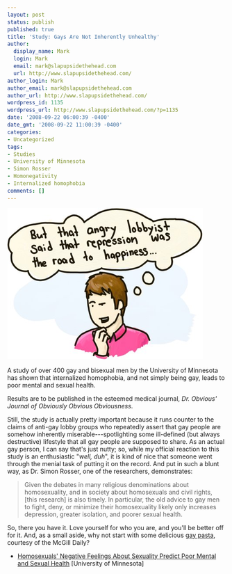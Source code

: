 ```yaml
---
layout: post
status: publish
published: true
title: 'Study: Gays Are Not Inherently Unhealthy'
author:
  display_name: Mark
  login: Mark
  email: mark@slapupsidethehead.com
  url: http://www.slapupsidethehead.com/
author_login: Mark
author_email: mark@slapupsidethehead.com
author_url: http://www.slapupsidethehead.com/
wordpress_id: 1135
wordpress_url: http://www.slapupsidethehead.com/?p=1135
date: '2008-09-22 06:00:39 -0400'
date_gmt: '2008-09-22 11:00:39 -0400'
categories:
- Uncategorized
tags:
- Studies
- University of Minnesota
- Simon Rosser
- Homonegativity
- Internalized homophobia
comments: []
---
```

![](/wp-content/media/2008/09/lobbyist-knows-best.jpg "And who knows happiness better than that angry, angry lobbyist?")

A study of over 400 gay and bisexual men by the University of Minnesota has shown that internalized homophobia, and not simply being gay, leads to poor mental and sexual health.

Results are to be published in the esteemed medical journal, _Dr. Obvious' Journal of Obviously Obvious Obviousness_.

Still, the study is actually pretty important because it runs counter to the claims of anti-gay lobby groups who repeatedly assert that gay people are somehow inherently miserable---spotlighting some ill-defined (but always destructive) lifestyle that all gay people are supposed to share. As an actual gay person, I can say that's just nutty; so, while my official reaction to this study is an enthusiastic "_well, duh_", it is kind of nice that someone went through the menial task of putting it on the record. And put in such a blunt way, as Dr. Simon Rosser, one of the researchers, demonstrates:

> Given the debates in many religious denominations about homosexuality, and in society about homosexuals and civil rights, [this research] is also timely. In particular, the old advice to gay men to fight, deny, or minimize their homosexuality likely only increases depression, greater isolation, and poorer sexual health.

So, there you have it. Love yourself for who you are, and you'll be better off for it. And, as a small aside, why not start with some delicious [gay pasta](http://www.mcgilldaily.com/article/4455-friends-with-food-how-to "With seashells and bowties and leprechauns!"), courtesy of the McGill Daily?[  
](http://www.mcgilldaily.com/article/4455-friends-with-food-how-to)

- [Homosexuals' Negative Feelings About Sexuality Predict Poor Mental and Sexual Health](http://www.ahc.umn.edu/news/releases/homosexuality091708/home.html) [University of Minnesota]
